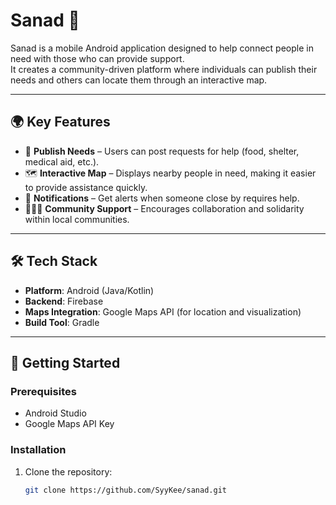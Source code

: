 # Sanad 🤝  

Sanad is a mobile Android application designed to help connect people in need with those who can provide support.  
It creates a community-driven platform where individuals can publish their needs and others can locate them through an interactive map.  

---

## 🌍 Key Features  
- 📌 **Publish Needs** – Users can post requests for help (food, shelter, medical aid, etc.).  
- 🗺️ **Interactive Map** – Displays nearby people in need, making it easier to provide assistance quickly.  
- 🔔 **Notifications** – Get alerts when someone close by requires help.  
- 🧑‍🤝‍🧑 **Community Support** – Encourages collaboration and solidarity within local communities.  

---

## 🛠️ Tech Stack  
- **Platform**: Android (Java/Kotlin)  
- **Backend**: Firebase  
- **Maps Integration**: Google Maps API (for location and visualization)  
- **Build Tool**: Gradle  

---

## 🚀 Getting Started  

### Prerequisites  
- Android Studio
- Google Maps API Key  

### Installation  
1. Clone the repository:  
   ```bash
   git clone https://github.com/SyyKee/sanad.git
